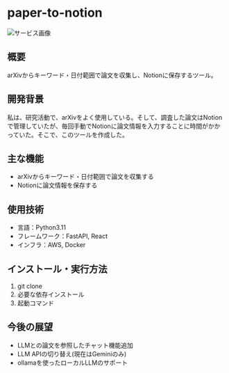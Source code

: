 # paper-to-notion

![サービス画像](./img/demo.png)

## 概要
arXivからキーワード・日付範囲で論文を収集し、Notionに保存するツール。

## 開発背景
私は、研究活動で、arXivをよく使用している。そして、調査した論文はNotionで管理していたが、毎回手動でNotionに論文情報を入力することに時間がかかっていた。そこで、このツールを作成した。


## 主な機能
- arXivからキーワード・日付範囲で論文を収集する
- Notionに論文情報を保存する

## 使用技術
- 言語：Python3.11
- フレームワーク：FastAPI, React
- インフラ：AWS, Docker

## インストール・実行方法
1. git clone
2. 必要な依存インストール
3. 起動コマンド


## 今後の展望
- LLMとの論文を参照したチャット機能追加
- LLM APIの切り替え(現在はGeminiのみ)
- ollamaを使ったローカルLLMのサポート
